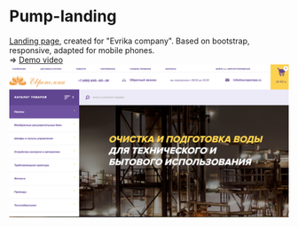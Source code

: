 # Pump-landing
[Landing page](https://rawgit.com/anelliabe/Pump-landing/master/index.html), created for "Evrika company". Based on bootstrap, responsive, adapted for mobile phones.
<br>
=> [Demo video](https://youtu.be/X5RRj5cUUoY?list=PLE3Col1EpD_1RNo0HncnqJr1VfN2TpuzC)
<br>
![Picture](Main.jpg)
